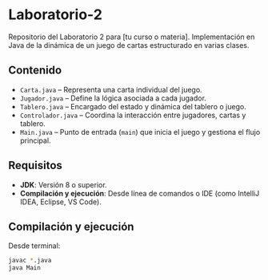 # Laboratorio-2

Repositorio del Laboratorio 2 para [tu curso o materia]. Implementación en Java de la dinámica de un juego de cartas estructurado en varias clases.

## Contenido

- `Carta.java` – Representa una carta individual del juego.
- `Jugador.java` – Define la lógica asociada a cada jugador.
- `Tablero.java` – Encargado del estado y dinámica del tablero o juego.
- `Controlador.java` – Coordina la interacción entre jugadores, cartas y tablero.
- `Main.java` – Punto de entrada (`main`) que inicia el juego y gestiona el flujo principal.

## Requisitos

- **JDK**: Versión 8 o superior.
- **Compilación y ejecución**: Desde línea de comandos o IDE (como IntelliJ IDEA, Eclipse, VS Code).

## Compilación y ejecución

Desde terminal:

```bash
javac *.java
java Main
